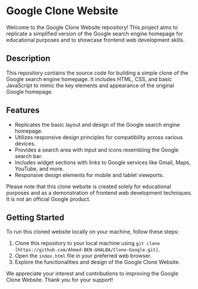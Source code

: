 # Google Clone Website

Welcome to the Google Clone Website repository! This project aims to replicate a simplified version of the Google search engine homepage for educational purposes and to showcase frontend web development skills.

## Description

This repository contains the source code for building a simple clone of the Google search engine homepage. It includes HTML, CSS, and basic JavaScript to mimic the key elements and appearance of the original Google homepage.

## Features

- Replicates the basic layout and design of the Google search engine homepage.
- Utilizes responsive design principles for compatibility across various devices.
- Provides a search area with input and icons resembling the Google search bar.
- Includes widget sections with links to Google services like Gmail, Maps, YouTube, and more.
- Responsive design elements for mobile and tablet viewports.

Please note that this clone website is created solely for educational purposes and as a demonstration of frontend web development techniques. It is not an official Google product.

## Getting Started

To run this cloned website locally on your machine, follow these steps:

1. Clone this repository to your local machine using `git clone [https://github.com/Ahmed-BEN-GHALBA/Clone-Google.git]`.
2. Open the `index.html` file in your preferred web browser.
3. Explore the functionalities and design of the Google Clone Website.


We appreciate your interest and contributions to improving the Google Clone Website. Thank you for your support!
